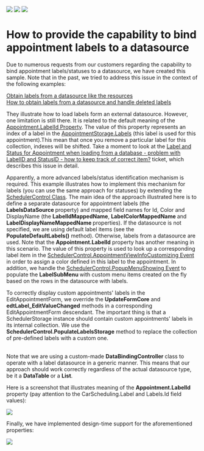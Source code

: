 <!-- default badges list -->
![](https://img.shields.io/endpoint?url=https://codecentral.devexpress.com/api/v1/VersionRange/128635871/15.2.4%2B)
[![](https://img.shields.io/badge/Open_in_DevExpress_Support_Center-FF7200?style=flat-square&logo=DevExpress&logoColor=white)](https://supportcenter.devexpress.com/ticket/details/E4176)
[![](https://img.shields.io/badge/📖_How_to_use_DevExpress_Examples-e9f6fc?style=flat-square)](https://docs.devexpress.com/GeneralInformation/403183)
<!-- default badges end -->
# How to provide the capability to bind appointment labels to a datasource


<p>Due to numerous requests from our customers regarding the capability to bind appointment labels/statuses to a datasource, we have created this sample. Note that in the past, we tried to address this issue in the context of the following examples:</p><p><a href="https://www.devexpress.com/Support/Center/p/E2028">Obtain labels from a datasource like the resources</a><br />
<a href="https://www.devexpress.com/Support/Center/p/E2087">How to obtain labels from a datasource and handle deleted labels</a></p><p>They illustrate how to load labels form an external datasource. However, one limitation is still there. It is related to the default meaning of the <a href="http://documentation.devexpress.com/#CoreLibraries/DevExpressXtraSchedulerAppointment_LabelIdtopic"><u>Appointment.LabelId Property</u></a>. The value of this property represents an index of a label in the <a href="http://documentation.devexpress.com/#WindowsForms/DevExpressXtraSchedulerAppointmentStorage_Labelstopic"><u>AppointmentStorage.Labels</u></a> (this label is used for this appointment).This mean that once you remove a particular label for this collection, indexes will be shifted. Take a moment to look at the <a href="https://www.devexpress.com/Support/Center/p/Q413689">Label and Status for Appointment when loading from a database - problem with LabelID and StatusID - how to keep track of correct item?</a> ticket, which describes this issue in detail.</p><p>Apparently, a more advanced labels/status identification mechanism is required. This example illustrates how to implement this mechanism for labels (you can use the same approach for statuses) by extending the <a href="http://documentation.devexpress.com/#WindowsForms/clsDevExpressXtraSchedulerSchedulerControltopic"><u>SchedulerControl Class</u></a>. The main idea of the approach illustrated here is to define a separate datasource for appointment labels (the <strong>LabelsDataSource </strong>property) and mapped field names for Id, Color and DisplayName (the <strong>LabelIdMappedName</strong>, <strong>LabelColorMappedName </strong>and <strong>LabelDisplayNameMappedName </strong>properties). If the datasource is not specified, we are using default label items (see the <strong>PopulateDefaultLabels()</strong> method). Otherwise, labels from a datasource are used. Note that the <strong>Appointment.LabelId</strong> property has another meaning in this scenario. The value of this property is used to look up a corresponding label item in the <a href="http://documentation.devexpress.com/#WindowsForms/DevExpressXtraSchedulerSchedulerControl_AppointmentViewInfoCustomizingtopic"><u>SchedulerControl.AppointmentViewInfoCustomizing Event</u></a> in order to assign a color defined in this label to the appointment. In addition, we handle the <a href="http://documentation.devexpress.com/#WindowsForms/DevExpressXtraSchedulerSchedulerControl_PopupMenuShowingtopic"><u>SchedulerControl.PopupMenuShowing Event</u></a> to populate the <strong>LabelSubMenu </strong>with custom menu items created on the fly based on the rows in the datasource with labels.</p><p>To correctly display custom appointments' labels in the EditAppointmentForm, we override the <strong>UpdateFormCore</strong> and <strong>edtLabel_EditValueChanged</strong> methods in a corresponding EditAppointmentForm descendant. The important thing is that a SchedulerStorage instance should contain custom appointments' labels in its internal collection. We use the <strong>SchedulerControl.PopulateLabelsStorage</strong> method to replace the collection of pre-defined labels with a custom one.</p><p><br />
Note that we are using a custom-made <strong>DataBindingController </strong>class to operate with a label datasource in a generic manner. This means that our approach should work correctly regardless of the actual datasource type, be it a <strong>DataTable </strong>or a <strong>List<T></strong>.</p><p>Here is a screenshot that illustrates meaning of the <strong>Appointment.LabelId</strong> property (pay attention to the CarScheduling.Label and Labels.Id field values):</p><p><img src="https://raw.githubusercontent.com/DevExpress-Examples/how-to-provide-the-capability-to-bind-appointment-labels-to-a-datasource-e4176/15.2.4+/media/cb5f7a6b-67ff-4c91-ae66-46e0170e827d.png"></p><p>Finally, we have implemented design-time support for the aforementioned properties:</p><p><img src="https://raw.githubusercontent.com/DevExpress-Examples/how-to-provide-the-capability-to-bind-appointment-labels-to-a-datasource-e4176/15.2.4+/media/1bfdbce8-4b12-4e40-b065-f14441247c61.png"></p>

<br/>


